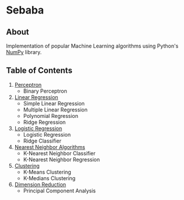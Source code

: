# Sebaba

## About

Implementation of popular Machine Learning algorithms using Python's [NumPy](https://numpy.org/) library.

## Table of Contents

1. [Perceptron](https://github.com/noelnamai/machine-learning/blob/master/binary-perceptron.ipynb)
   * Binary Perceptron
2. [Linear Regression](https://github.com/noelnamai/machine-learning/blob/master/linear-regression.ipynb)
   * Simple Linear Regression
   * Multiple Linear Regression
   * Polynomial Regression
   * Ridge Regression
3. [Logistic Regression](https://github.com/noelnamai/machine-learning/blob/master/logistic-regression.ipynb)
   * Logistic Regression
   * Ridge Classifier
4. [Nearest Neighbor Algorithms](https://github.com/noelnamai/machine-learning/blob/master/nearest-neighbor.ipynb)
   * K-Nearest Neighbor Classifier
   * K-Nearest Neighbor Regression
5. [Clustering](https://github.com/noelnamai/machine-learning/blob/master/clustering.ipynb)
   * K-Means Clustering
   * K-Medians Clustering 
6. [Dimension Reduction](https://github.com/noelnamai/machine-learning/blob/master/pca.ipynb)
   * Principal Component Analysis
